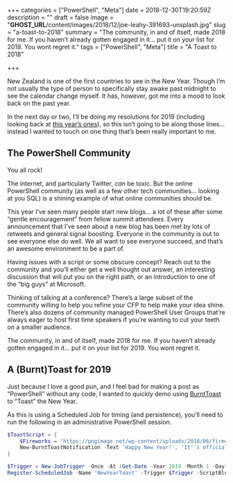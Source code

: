 +++
categories = ["PowerShell", "Meta"]
date = 2018-12-30T19:20:59Z
description = ""
draft = false
image = "__GHOST_URL__/content/images/2018/12/joe-leahy-391693-unsplash.jpg"
slug = "a-toast-to-2018"
summary = "The community, in and of itself, made 2018 for me. If you haven’t already gotten engaged in it… put it on your list for 2019. You wont regret it."
tags = ["PowerShell", "Meta"]
title = "A Toast to 2018"

+++


New Zealand is one of the first countries to see in the New Year. Though I’m not usually the type of person to specifically stay awake past midnight to see the calendar change myself. It has, however, got me into a mood to look back on the past year.

In the next day or two, I’ll be doing my resolutions for 2019 (including looking back at [this year’s ones](https://king.geek.nz/2018/01/03/resolution-2018/)), so this isn’t going to be along those lines… instead I wanted to touch on one thing that’s been really important to me.

## ****The PowerShell Community****

You all rock!

The internet, and particularly Twitter, _can_ be toxic. But the online PowerShell community (as well as a few other tech communities… looking at you SQL) is a shining example of what online communities should be.

This year I’ve seen many people start new blogs… a lot of these after some “gentle encouragement” from fellow summit attendees. Every announcement that I’ve seen about a new blog has been met by lots of retweets and general signal boosting. Everyone in the community is out to see everyone else do well. We all want to see everyone succeed, and that’s an awesome environment to be a part of.

Having issues with a script or some obscure concept? Reach out to the community and you’ll either get a well thought out answer, an interesting discussion that will put you on the right path, or an introduction to one of the “big guys” at Microsoft.

Thinking of talking at a conference? There’s a large subset of the community willing to help you refine your CFP to help make your idea shine. There’s also dozens of community managed PowerShell User Groups that’re always eager to host first time speakers if you’re wanting to cut your teeth on a smaller audience.

The community, in and of itself, made 2018 for me. If you haven’t already gotten engaged in it… put it on your list for 2019. You wont regret it.

## ****A (Burnt)Toast for 2019****

Just because I love a good pun, and I feel bad for making a post as “PowerShell” without any code, I wanted to quickly demo using [BurntToast](https://powershellgallery.com/packages/BurntToast) to “Toast” the New Year.

As this is using a Scheduled Job for timing (and persistence), you’ll need to run the following in an administrative PowerShell session.

```powershell
$ToastScript = {
    $Fireworks = 'https://pngimage.net/wp-content/uploads/2018/06/fireworks-icon-png-9.png'
    New-BurntToastNotification -Text 'Happy New Year!', 'It''s officially 2019' -Sound Call10 -AppLogo $Fireworks
}

$Trigger = New-JobTrigger -Once -At (Get-Date -Year 2019 -Month 1 -Day 1 -Hour 0 -Minute 0 -Second 0)
Register-ScheduledJob -Name 'NewYearToast' -Trigger $Trigger -ScriptBlock $ToastScript

```

